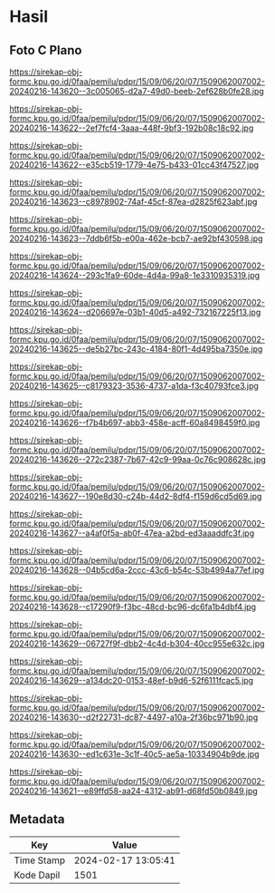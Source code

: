 # Hasil

## Foto C Plano

https://sirekap-obj-formc.kpu.go.id/0faa/pemilu/pdpr/15/09/06/20/07/1509062007002-20240216-143620--3c005065-d2a7-49d0-beeb-2ef628b0fe28.jpg

https://sirekap-obj-formc.kpu.go.id/0faa/pemilu/pdpr/15/09/06/20/07/1509062007002-20240216-143622--2ef7fcf4-3aaa-448f-9bf3-192b08c18c92.jpg

https://sirekap-obj-formc.kpu.go.id/0faa/pemilu/pdpr/15/09/06/20/07/1509062007002-20240216-143622--e35cb519-1779-4e75-b433-01cc43f47527.jpg

https://sirekap-obj-formc.kpu.go.id/0faa/pemilu/pdpr/15/09/06/20/07/1509062007002-20240216-143623--c8978902-74af-45cf-87ea-d2825f623abf.jpg

https://sirekap-obj-formc.kpu.go.id/0faa/pemilu/pdpr/15/09/06/20/07/1509062007002-20240216-143623--7ddb6f5b-e00a-462e-bcb7-ae92bf430598.jpg

https://sirekap-obj-formc.kpu.go.id/0faa/pemilu/pdpr/15/09/06/20/07/1509062007002-20240216-143624--293c1fa9-60de-4d4a-99a8-1e3310935319.jpg

https://sirekap-obj-formc.kpu.go.id/0faa/pemilu/pdpr/15/09/06/20/07/1509062007002-20240216-143624--d206697e-03b1-40d5-a492-732167225f13.jpg

https://sirekap-obj-formc.kpu.go.id/0faa/pemilu/pdpr/15/09/06/20/07/1509062007002-20240216-143625--de5b27bc-243c-4184-80f1-4d495ba7350e.jpg

https://sirekap-obj-formc.kpu.go.id/0faa/pemilu/pdpr/15/09/06/20/07/1509062007002-20240216-143625--c8179323-3536-4737-a1da-f3c40793fce3.jpg

https://sirekap-obj-formc.kpu.go.id/0faa/pemilu/pdpr/15/09/06/20/07/1509062007002-20240216-143626--f7b4b697-abb3-458e-acff-60a8498459f0.jpg

https://sirekap-obj-formc.kpu.go.id/0faa/pemilu/pdpr/15/09/06/20/07/1509062007002-20240216-143626--272c2387-7b67-42c9-99aa-0c76c908628c.jpg

https://sirekap-obj-formc.kpu.go.id/0faa/pemilu/pdpr/15/09/06/20/07/1509062007002-20240216-143627--190e8d30-c24b-44d2-8df4-f159d6cd5d69.jpg

https://sirekap-obj-formc.kpu.go.id/0faa/pemilu/pdpr/15/09/06/20/07/1509062007002-20240216-143627--a4af0f5a-ab0f-47ea-a2bd-ed3aaaddfc3f.jpg

https://sirekap-obj-formc.kpu.go.id/0faa/pemilu/pdpr/15/09/06/20/07/1509062007002-20240216-143628--04b5cd6a-2ccc-43c6-b54c-53b4994a77ef.jpg

https://sirekap-obj-formc.kpu.go.id/0faa/pemilu/pdpr/15/09/06/20/07/1509062007002-20240216-143628--c17290f9-f3bc-48cd-bc96-dc6fa1b4dbf4.jpg

https://sirekap-obj-formc.kpu.go.id/0faa/pemilu/pdpr/15/09/06/20/07/1509062007002-20240216-143629--06727f9f-dbb2-4c4d-b304-40cc955e632c.jpg

https://sirekap-obj-formc.kpu.go.id/0faa/pemilu/pdpr/15/09/06/20/07/1509062007002-20240216-143629--a134dc20-0153-48ef-b9d6-52f6111fcac5.jpg

https://sirekap-obj-formc.kpu.go.id/0faa/pemilu/pdpr/15/09/06/20/07/1509062007002-20240216-143630--d2f22731-dc87-4497-a10a-2f36bc971b90.jpg

https://sirekap-obj-formc.kpu.go.id/0faa/pemilu/pdpr/15/09/06/20/07/1509062007002-20240216-143630--ed1c631e-3c1f-40c5-ae5a-10334904b9de.jpg

https://sirekap-obj-formc.kpu.go.id/0faa/pemilu/pdpr/15/09/06/20/07/1509062007002-20240216-143621--e89ffd58-aa24-4312-ab91-d68fd50b0849.jpg


## Metadata

| Key        | Value               |
| ---------- | ------------------- |
| Time Stamp | 2024-02-17 13:05:41 |
| Kode Dapil | 1501                |



